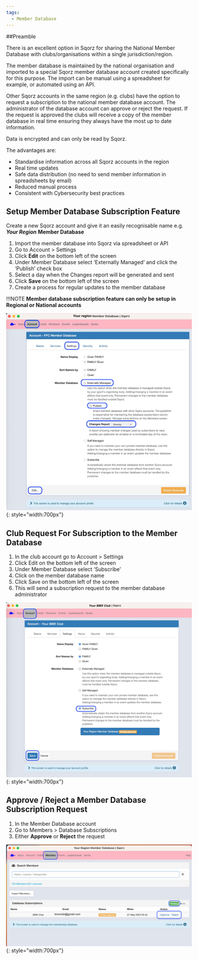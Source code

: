 ```yaml
---
tags:
  - Member Database
---
```

##Preamble

There is an excellent option in Sqorz for sharing the National Member Database with 
clubs/organisations within a single jurisdiction/region.

The member database is maintained by the national organisation and imported 
to a special Sqorz member database account created specifically for this purpose. 
The import can be manual using a spreadsheet for example, or automated using an API.

Other Sqorz accounts in the same region (e.g. clubs) have the option to request a 
subscription to the national member database account. The administrator of the 
database account can approve or reject the request. If the request is approved 
the clubs will receive a copy of the member database in real time ensuring they 
always have the most up to date information.

Data is encrypted and can only be read by Sqorz.

The advantages are:

- Standardise information across all Sqorz accounts in the region
- Real time updates
- Safe data distribution (no need to send member information in spreadsheets by email)
- Reduced manual process
- Consistent with Cybersecurity best practices

## Setup Member Database Subscription Feature

Create a new Sqorz account and give it an easily recognisable name e.g. ***Your Region*** **Member Database**

1. Import the member database into Sqorz via spreadsheet or API
2. Go to Account > Settings
3. Click **Edit** on the bottom left of the screen
4. Under Member Database select ‘Externally Managed’ and click the ‘Publish’ check box
5. Select a day when the Changes report will be generated and sent
6. Click **Save** on the bottom left of the screen
7. Create a process for regular updates to the member database

!!!NOTE 
    **Member database subscription feature can only be setup in Regional or National accounts**

![image](Member-Database-Subscription-Feature-assets/image1.png){: style="width:700px"}

## Club Request For Subscription to the Member Database

1. In the club account go to Account > Settings
2. Click Edit on the bottom left of the screen
3. Under Member Database select ‘Subscribe'
4. Click on the member database name
5. Click Save on the bottom left of the screen
6. This will send a subscription request to the member database administrator

![image](Member-Database-Subscription-Feature-assets/image2.png){: style="width:700px"}

## Approve / Reject a Member Database Subscription Request

1. In the Member Database account
2. Go to Members > Database Subscriptions
3. Either **Approve** or **Reject** the request

![image](Member-Database-Subscription-Feature-assets/image3.png){: style="width:700px"}
